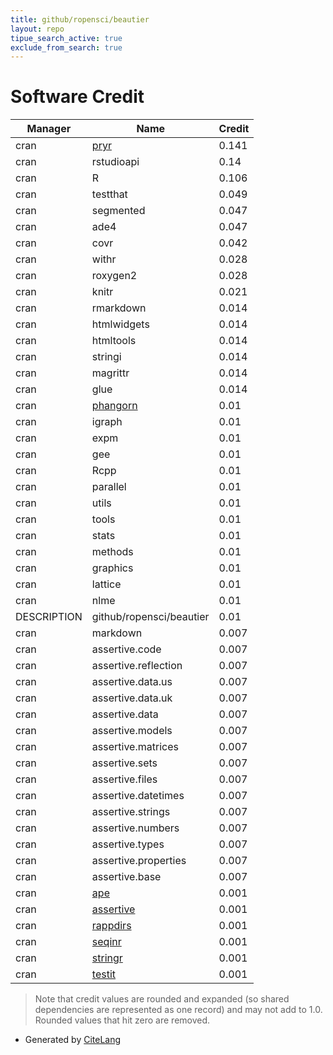 ```yaml
---
title: github/ropensci/beautier
layout: repo
tipue_search_active: true
exclude_from_search: true
---
```

# Software Credit

|Manager|Name|Credit|
|-------|----|------|
|cran|[pryr](https://github.com/hadley/pryr)|0.141|
|cran|rstudioapi|0.14|
|cran|R|0.106|
|cran|testthat|0.049|
|cran|segmented|0.047|
|cran|ade4|0.047|
|cran|covr|0.042|
|cran|withr|0.028|
|cran|roxygen2|0.028|
|cran|knitr|0.021|
|cran|rmarkdown|0.014|
|cran|htmlwidgets|0.014|
|cran|htmltools|0.014|
|cran|stringi|0.014|
|cran|magrittr|0.014|
|cran|glue|0.014|
|cran|[phangorn](https://github.com/KlausVigo/phangorn)|0.01|
|cran|igraph|0.01|
|cran|expm|0.01|
|cran|gee|0.01|
|cran|Rcpp|0.01|
|cran|parallel|0.01|
|cran|utils|0.01|
|cran|tools|0.01|
|cran|stats|0.01|
|cran|methods|0.01|
|cran|graphics|0.01|
|cran|lattice|0.01|
|cran|nlme|0.01|
|DESCRIPTION|github/ropensci/beautier|0.01|
|cran|markdown|0.007|
|cran|assertive.code|0.007|
|cran|assertive.reflection|0.007|
|cran|assertive.data.us|0.007|
|cran|assertive.data.uk|0.007|
|cran|assertive.data|0.007|
|cran|assertive.models|0.007|
|cran|assertive.matrices|0.007|
|cran|assertive.sets|0.007|
|cran|assertive.files|0.007|
|cran|assertive.datetimes|0.007|
|cran|assertive.strings|0.007|
|cran|assertive.numbers|0.007|
|cran|assertive.types|0.007|
|cran|assertive.properties|0.007|
|cran|assertive.base|0.007|
|cran|[ape](http://ape-package.ird.fr/)|0.001|
|cran|[assertive](https://bitbucket.org/richierocks/assertive)|0.001|
|cran|[rappdirs](https://rappdirs.r-lib.org)|0.001|
|cran|[seqinr](http://seqinr.r-forge.r-project.org/)|0.001|
|cran|[stringr](http://stringr.tidyverse.org)|0.001|
|cran|[testit](https://github.com/yihui/testit)|0.001|


> Note that credit values are rounded and expanded (so shared dependencies are represented as one record) and may not add to 1.0. Rounded values that hit zero are removed.


- Generated by [CiteLang](https://github.com/vsoch/citelang)
